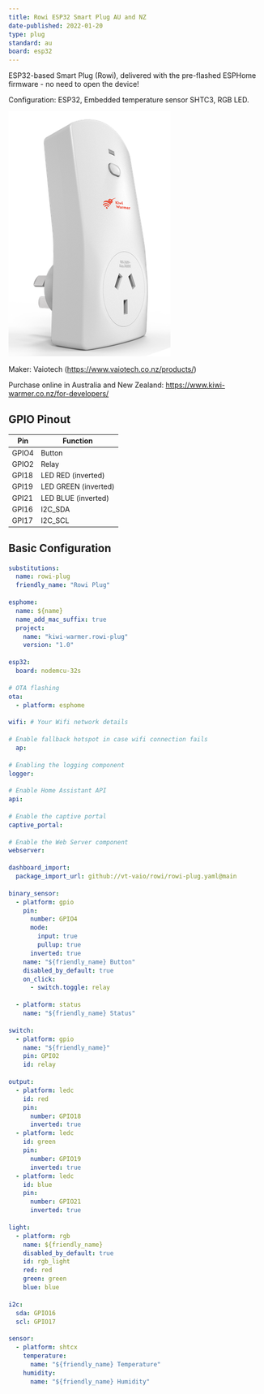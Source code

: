 ```yaml
---
title: Rowi ESP32 Smart Plug AU and NZ
date-published: 2022-01-20
type: plug
standard: au
board: esp32
---
```


ESP32-based Smart Plug (Rowi), delivered with the pre-flashed ESPHome firmware - no need to open the device!

Configuration: ESP32, Embedded temperature sensor SHTC3, RGB LED.

![alt text](rowi.png "Rowi ESP32 Smart Plug AU and NZ")

Maker: Vaiotech (https://www.vaiotech.co.nz/products/)

Purchase online in Australia and New Zealand: https://www.kiwi-warmer.co.nz/for-developers/

## GPIO Pinout

| Pin   | Function             |
| ----- | -------------------- |
| GPIO4 | Button               |
| GPIO2 | Relay                |
| GPI18 | LED RED (inverted)   |
| GPI19 | LED GREEN (inverted) |
| GPI21 | LED BLUE (inverted)  |
| GPI16 | I2C_SDA              |
| GPI17 | I2C_SCL              |

## Basic Configuration

```yaml
substitutions:
  name: rowi-plug
  friendly_name: "Rowi Plug"

esphome:
  name: ${name}
  name_add_mac_suffix: true
  project:
    name: "kiwi-warmer.rowi-plug"
    version: "1.0"

esp32:
  board: nodemcu-32s
    
# OTA flashing
ota:
  - platform: esphome

wifi: # Your Wifi network details
  
# Enable fallback hotspot in case wifi connection fails  
  ap:

# Enabling the logging component
logger:

# Enable Home Assistant API
api:

# Enable the captive portal
captive_portal:

# Enable the Web Server component 
webserver:

dashboard_import:
  package_import_url: github://vt-vaio/rowi/rowi-plug.yaml@main

binary_sensor:
  - platform: gpio
    pin:
      number: GPIO4
      mode:
        input: true
        pullup: true
      inverted: true
    name: "${friendly_name} Button"
    disabled_by_default: true
    on_click:
      - switch.toggle: relay

  - platform: status
    name: "${friendly_name} Status"

switch:
  - platform: gpio
    name: "${friendly_name}"
    pin: GPIO2
    id: relay

output:
  - platform: ledc
    id: red
    pin:
      number: GPIO18
      inverted: true
  - platform: ledc
    id: green
    pin:
      number: GPIO19
      inverted: true
  - platform: ledc
    id: blue
    pin:
      number: GPIO21
      inverted: true

light:
  - platform: rgb
    name: ${friendly_name}
    disabled_by_default: true
    id: rgb_light
    red: red
    green: green
    blue: blue

i2c:
  sda: GPIO16
  scl: GPIO17

sensor:
  - platform: shtcx
    temperature:
      name: "${friendly_name} Temperature"
    humidity:
      name: "${friendly_name} Humidity"
```
